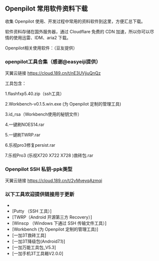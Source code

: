 ## Openpilot 常用软件资料下载

收集 Openpilot 使用、开发过程中常用的资料软件到这里，方便汇总下载。

软件资料存储在国外服务器，通过 Cloudflare 免费的 CDN 加速，所以你可以尽情的使用迅雷、IDM、aria2 下载。

Openpilot相关使用软件：（豆友提供）
 
  ### openpilot工具合集（感谢@easyeiji提供）
  
  天翼云链接 https://cloud.189.cn/t/nE3UVjjuQnQz 
  
  工具包含：
  
  1.flashfxp5.40.zip（ssh工具）
  
  2.Workbench-v0.1.5.win.exe (为 Openpilot 定制的管理工具)
  
  3.id_rsa（Workbench使用的秘钥文件）
  
  4.一键刷NOES14.rar
  
  5.一键刷TWRP.rar
  
  6.乐视pro3修复persist.rar
  
  7.乐视Pro3 (乐视X720 X722 X728 )救砖包.rar
  
  
  ### Openpilot SSH 私钥-ppk类型
  
  天翼云链接 https://cloud.189.cn/t/2yMveyqAzmqi


  ### 以下工具欢迎提供链接用于更新
- 
- [Putty （SSH 工具）]
- [TWRP（Android 开源第三方 Recovery）]
- [Winscp （Windows 下通过 SSH 传输文件工具）]
- [Workbench (为 Openpilot 定制的管理工具)]
- [一加3T救砖工具]
- [一加3T降级包(Android7.1)]
- [一加万能工具包_V5.3]
- [一加手机3T工具箱V2.0.0]
